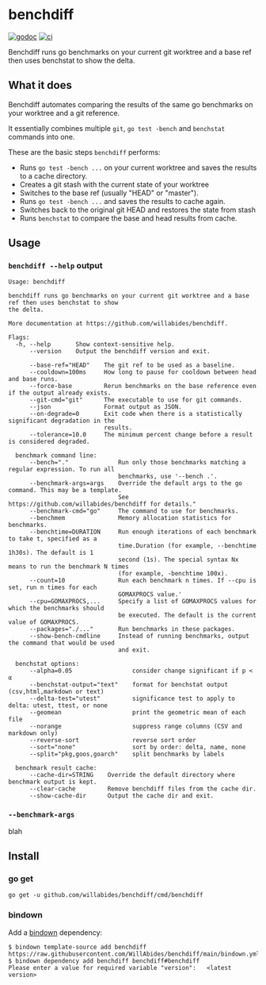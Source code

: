 # benchdiff

[![godoc](https://godoc.org/github.com/willabides/benchdiff?status.svg)](https://godoc.org/github.com/willabides/benchdiff)
[![ci](https://github.com/WillAbides/benchdiff/workflows/ci/badge.svg?branch=main&event=push)](https://github.com/WillAbides/benchdiff/actions?query=workflow%3Aci+branch%3Amaster+event%3Apush)

Benchdiff runs go benchmarks on your current git worktree and a base ref then uses benchstat to show
the delta.

## What it does

Benchdiff automates comparing the results of the same go benchmarks on your worktree and a git reference.

It essentially combines multiple `git`, `go test -bench` and `benchstat` commands into one.

These are the basic steps `benchdiff` performs:
- Runs `go test -bench ...` on your current worktree and saves the results to a cache directory.
- Creates a git stash with the current state of your worktree
- Switches to the base ref (usually "HEAD" or "master").
- Runs `go test -bench ...` and saves the results to cache again.
- Switches back to the original git HEAD and restores the state from stash
- Runs `benchstat` to compare the base and head results from cache.

## Usage

### `benchdiff --help` output
<!--- everything between the next line and the "end usage output" comment is generated by script/generate-readme --->
<!--- start usage output --->
```
Usage: benchdiff

benchdiff runs go benchmarks on your current git worktree and a base ref then uses benchstat to show
the delta.

More documentation at https://github.com/willabides/benchdiff.

Flags:
  -h, --help       Show context-sensitive help.
      --version    Output the benchdiff version and exit.

      --base-ref="HEAD"    The git ref to be used as a baseline.
      --cooldown=100ms     How long to pause for cooldown between head and base runs.
      --force-base         Rerun benchmarks on the base reference even if the output already exists.
      --git-cmd="git"      The executable to use for git commands.
      --json               Format output as JSON.
      --on-degrade=0       Exit code when there is a statistically significant degradation in the
                           results.
      --tolerance=10.0     The minimum percent change before a result is considered degraded.

  benchmark command line:
      --bench="."              Run only those benchmarks matching a regular expression. To run all
                               benchmarks, use '--bench .'.
      --benchmark-args=args    Override the default args to the go command. This may be a template.
                               See https://github.com/willabides/benchdiff for details."
      --benchmark-cmd="go"     The command to use for benchmarks.
      --benchmem               Memory allocation statistics for benchmarks.
      --benchtime=DURATION     Run enough iterations of each benchmark to take t, specified as a
                               time.Duration (for example, --benchtime 1h30s). The default is 1
                               second (1s). The special syntax Nx means to run the benchmark N times
                               (for example, -benchtime 100x).
      --count=10               Run each benchmark n times. If --cpu is set, run n times for each
                               GOMAXPROCS value.'
      --cpu=GOMAXPROCS,...     Specify a list of GOMAXPROCS values for which the benchmarks should
                               be executed. The default is the current value of GOMAXPROCS.
      --packages="./..."       Run benchmarks in these packages.
      --show-bench-cmdline     Instead of running benchmarks, output the command that would be used
                               and exit.

  benchstat options:
      --alpha=0.05                 consider change significant if p < α
      --benchstat-output="text"    format for benchstat output (csv,html,markdown or text)
      --delta-test="utest"         significance test to apply to delta: utest, ttest, or none
      --geomean                    print the geometric mean of each file
      --norange                    suppress range columns (CSV and markdown only)
      --reverse-sort               reverse sort order
      --sort="none"                sort by order: delta, name, none
      --split="pkg,goos,goarch"    split benchmarks by labels

  benchmark result cache:
      --cache-dir=STRING    Override the default directory where benchmark output is kept.
      --clear-cache         Remove benchdiff files from the cache dir.
      --show-cache-dir      Output the cache dir and exit.
```
<!--- end usage output --->

### `--benchmark-args`

blah

## Install

### go get

`go get -u github.com/willabides/benchdiff/cmd/benchdiff`

### bindown

Add a [bindown](https://github.com/willabides/bindown) dependency:

``` shell
$ bindown template-source add benchdiff https://raw.githubusercontent.com/WillAbides/benchdiff/main/bindown.yml
$ bindown dependency add benchdiff benchdiff#benchdiff
Please enter a value for required variable "version":	<latest version>
```
